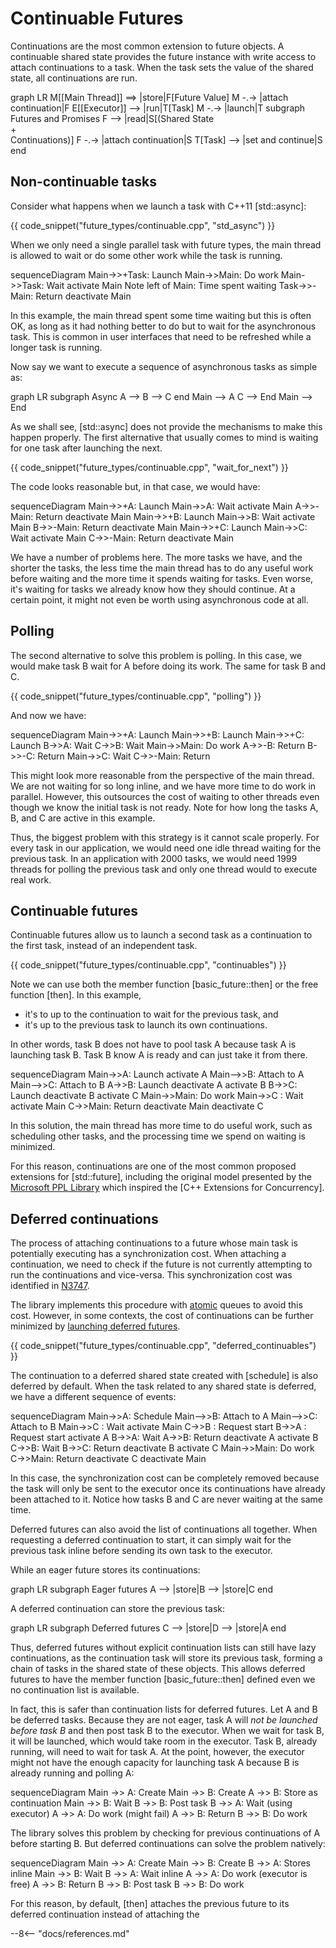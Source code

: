 # Continuable Futures

Continuations are the most common extension to future objects. A continuable shared state provides the future instance
with write access to attach continuations to a task. When the task sets the value of the shared state, all continuations
are run.

<div class="mermaid">
graph LR
M[[Main Thread]] ==> |store|F[Future Value]
M -.-> |attach continuation|F
E[[Executor]] --> |run|T[Task]
M -.-> |launch|T
subgraph Futures and Promises
F --> |read|S[(Shared State <br> + <br> Continuations)]
F -.-> |attach continuation|S
T[Task] --> |set and continue|S
end
</div>

## Non-continuable tasks

Consider what happens when we launch a task with C++11 [std::async]:

{{ code_snippet("future_types/continuable.cpp", "std_async") }}

When we only need a single parallel task with future types, the main thread is allowed to wait or do some other work
while the task is running.

<div class="mermaid">
sequenceDiagram
    Main->>+Task: Launch
    Main->>Main: Do work
    Main->>Task: Wait
    activate Main
    Note left of Main: Time spent waiting
    Task->>-Main: Return
    deactivate Main
</div>

In this example, the main thread spent some time waiting but this is often OK, as long as it had nothing better to do
but to wait for the asynchronous task. This is common in user interfaces that need to be refreshed while a longer task
is running.

Now say we want to execute a sequence of asynchronous tasks as simple as:

<div class="mermaid">
graph LR
subgraph Async
A --> B --> C
end
Main --> A
C --> End
Main --> End
</div>

As we shall see, [std::async] does not provide the mechanisms to make this happen properly. The first alternative that
usually comes to mind is waiting for one task after launching the next.

{{ code_snippet("future_types/continuable.cpp", "wait_for_next") }}

The code looks reasonable but, in that case, we would have:

<div class="mermaid">
sequenceDiagram
    Main->>+A: Launch
    Main->>A: Wait
    activate Main
    A->>-Main: Return
    deactivate Main
    Main->>+B: Launch
    Main->>B: Wait
    activate Main
    B->>-Main: Return
    deactivate Main
    Main->>+C: Launch
    Main->>C: Wait
    activate Main
    C->>-Main: Return
    deactivate Main
</div>

We have a number of problems here. The more tasks we have, and the shorter the tasks, the less time the main thread has
to do any useful work before waiting and the more time it spends waiting for tasks. Even worse, it's waiting for tasks
we already know how they should continue. At a certain point, it might not even be worth using asynchronous code at all.

## Polling

The second alternative to solve this problem is polling. In this case, we would make task B wait for A before doing its
work. The same for task B and C.

{{ code_snippet("future_types/continuable.cpp", "polling") }}

And now we have:

<div class="mermaid">
sequenceDiagram
    Main->>+A: Launch
    Main->>+B: Launch
    Main->>+C: Launch
    B->>A: Wait
    C->>B: Wait
    Main->>Main: Do work
    A->>-B: Return
    B->>-C: Return
    Main->>C: Wait
    C->>-Main: Return
</div>

This might look more reasonable from the perspective of the main thread. We are not waiting for so long inline, and we
have more time to do work in parallel. However, this outsources the cost of waiting to other threads even though we know
the initial task is not ready. Note for how long the tasks A, B, and C are active in this example.

Thus, the biggest problem with this strategy is it cannot scale properly. For every task in our application, we would
need one idle thread waiting for the previous task. In an application with 2000 tasks, we would need 1999 threads for
polling the previous task and only one thread would to execute real work.

## Continuable futures

Continuable futures allow us to launch a second task as a continuation to the first task, instead of an independent
task.

{{ code_snippet("future_types/continuable.cpp", "continuables") }}

Note we can use both the member function [basic_future::then] or the free function [then]. In this example,

- it's to up to the continuation to wait for the previous task, and
- it's up to the previous task to launch its own continuations.

In other words, task B does not have to pool task A because task A is launching task B. Task B know A is ready and can
just take it from there.

<div class="mermaid">
sequenceDiagram
    Main->>A: Launch
    activate A
    Main-->>B: Attach to A
    Main-->>C: Attach to B
    A->>B: Launch
    deactivate A
    activate B
    B->>C: Launch
    deactivate B
    activate C
    Main->>Main: Do work
    Main->>C : Wait
    activate Main
    C->>Main: Return
    deactivate Main
    deactivate C
</div>

In this solution, the main thread has more time to do useful work, such as scheduling other tasks, and the processing
time we spend on waiting is minimized.

For this reason, continuations are one of the most common proposed extensions for [std::future], including the original
model presented by
the [Microsoft PPL Library](https://docs.microsoft.com/en-us/cpp/parallel/concrt/parallel-patterns-library-ppl?redirectedfrom=MSDN&view=msvc-160)
which inspired the [C++ Extensions for Concurrency].

## Deferred continuations

The process of attaching continuations to a future whose main task is potentially executing has a synchronization cost.
When attaching a continuation, we need to check if the future is not currently attempting to run the continuations and
vice-versa. This synchronization cost was identified
in [N3747](http://www.open-std.org/jtc1/sc22/wg21/docs/papers/2013/n3747.pdf).

The library implements this procedure with [atomic](https://en.cppreference.com/w/cpp/atomic/atomic) queues to avoid
this cost. However, in some contexts, the cost of continuations can be further minimized
by [launching deferred futures](/futures/launching/).

{{ code_snippet("future_types/continuable.cpp", "deferred_continuables") }}

The continuation to a deferred shared state created with [schedule] is also deferred by default. When the task related
to any shared state is deferred, we have a different sequence of events:

<div class="mermaid">
sequenceDiagram
    Main->>A: Schedule
    Main-->>B: Attach to A
    Main-->>C: Attach to B
    Main->>C : Wait
    activate Main
    C->>B : Request start
    B->>A : Request start
    activate A
    B->>A: Wait
    A->>B: Return
    deactivate A
    activate B
    C->>B: Wait
    B->>C: Return
    deactivate B
    activate C
    Main->>Main: Do work
    C->>Main: Return
    deactivate C
    deactivate Main
</div>

In this case, the synchronization cost can be completely removed because the task will only be sent to the executor once
its continuations have already been attached to it. Notice how tasks B and C are never waiting at the same time.

Deferred futures can also avoid the list of continuations all together. When requesting a deferred continuation to
start, it can simply wait for the previous task inline before sending its own task to the executor.

While an eager future stores its continuations:

<div class="mermaid">
graph LR
subgraph Eager futures
A --> |store|B --> |store|C
end
</div>

A deferred continuation can store the previous task:

<div class="mermaid">
graph LR
subgraph Deferred futures
C --> |store|D --> |store|A
end
</div>

Thus, deferred futures without explicit continuation lists can still have lazy continuations, as the continuation task
will store its previous task, forming a chain of tasks in the shared state of these objects. This allows deferred
futures to have the member function [basic_future::then] defined even we no continuation list is available.

In fact, this is safer than continuation lists for deferred futures. Let A and B be deferred tasks. Because they are not
eager, task A will _not be launched before task B_ and then post task B to the executor. When we wait for task B, it
will be launched, which would take room in the executor. Task B, already running, will need to wait for task A. At the
point, however, the executor might not have the enough capacity for launching task A because B is already running and
polling A:

<div class="mermaid">
sequenceDiagram
    Main ->> A: Create
    Main ->> B: Create
    A ->> B: Store as continuation
    Main ->> B: Wait
    B ->> B: Post task
    B ->> A: Wait (using executor)
    A ->> A: Do work (might fail)
    A ->> B: Return
    B ->> B: Do work
</div>

The library solves this problem by checking for previous continuations of A before starting B. But deferred
continuations can solve the problem natively:

<div class="mermaid">
sequenceDiagram
    Main ->> A: Create
    Main ->> B: Create
    B ->> A: Stores inline
    Main ->> B: Wait
    B ->> A: Wait inline
    A ->> A: Do work (executor is free)
    A ->> B: Return
    B ->> B: Post task
    B ->> B: Do work
</div>

For this reason, by default, [then] attaches the previous future to its deferred continuation instead of attaching the

--8<-- "docs/references.md"